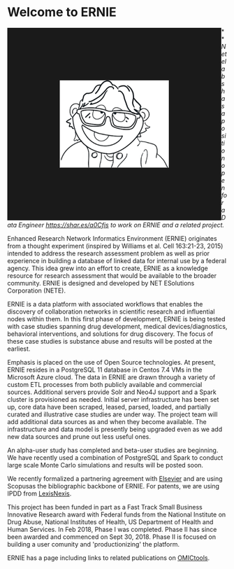# Welcome to ERNIE
<img align="left" src="ERNIE.png" width="250" height="200" border="120">

** _Netelabs has a position open for a Data Engineer https://shar.es/a0Cfis to work on ERNIE and a related project._

Enhanced Research Network Informatics Environment (ERNIE) originates from a thought experiment (inspired by Williams et al. Cell 163:21-23, 2015) intended to address the research assessment problem as well as prior experience in building a database of linked data for internal use by a federal agency. This idea grew into an effort to create, ERNIE as a knowledge resource for research assessment that would be available to the broader community. ERNIE is designed and developed by NET ESolutions Corporation (NETE). 

ERNIE is a data platform with associated workflows that enables the discovery of collaboration networks in scientific research and influential nodes within them. In this first phase of development, ERNIE is being tested with case studies spanning drug development, medical devices/diagnostics, behavioral interventions, and solutions for drug discovery. The focus of these case studies is substance abuse and results will be posted at the earliest. 

Emphasis is placed on the use of Open Source technologies. At present, ERNIE resides in a PostgreSQL 11 database in 
Centos 7.4 VMs in the Microsoft Azure cloud. The data in ERNIE are drawn through a variety of custom ETL processes from both 
publicly available and commercial sources. Additional servers provide Solr and Neo4J support and a Spark cluster is provisioned as needed.  Initial server infrastructure has been set up, core data have been scraped, leased, parsed, loaded, and partially curated and illustrative case studies are under way. The project team will add additional data sources as and when they become available. The infrastructure and data model is presently being upgraded even as we add new data sources and prune out less useful ones.

An alpha-user study has completed and beta-user studies are beginning. We have recently used a combination of PostgreSQL and Spark to conduct large scale Monte Carlo simulations and results will be posted soon.

We recently formalized a partnering agreement with [Elsevier](https://www.elsevier.com) and are using Scopusas the bibliographic backbone of ERNIE. For patents, we are using IPDD from [LexisNexis](https://www.lexisnexis.com/en-us/gateway.page). 

This project has been funded in part as a Fast Track Small Business Innovative Research award with Federal funds from the National Institute on Drug Abuse, National Institutes of Health, US Department of Health and Human Services. In Feb 2018, Phase I was completed. Phase II has since been awarded and commenced on Sept 30, 2018. Phase II is focused on building a user comunity and 'productionizing' the platform.
 
ERNIE has a page including links to related publications on [OMICtools](https://omictools.com/ernie-tool).
